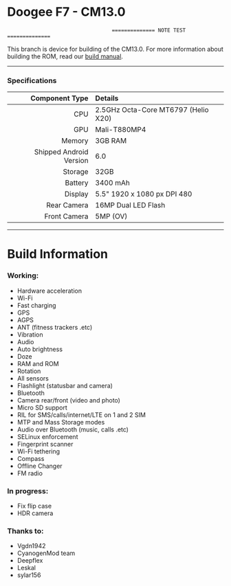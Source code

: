 Doogee F7 - CM13.0
==============

                                      ============== NOTE TEST ==============

This branch is device for building of the CM13.0. For more information about building the ROM, read our [build manual](manual).

---

### Specifications

Component Type | Details
-------:|:-------------------------
CPU     | 2.5GHz Octa-Core MT6797 (Helio X20)
GPU     | Mali-T880MP4
Memory  | 3GB RAM
Shipped Android Version | 6.0
Storage | 32GB
Battery | 3400 mAh
Display | 5.5" 1920 x 1080 px DPI 480
Rear Camera | 16MP Dual LED Flash
Front Camera | 5MP (OV)

---

# Build Information

### Working:
 * Hardware acceleration
 * Wi-Fi
 * Fast charging
 * GPS
 * AGPS
 * ANT (fitness trackers .etc)
 * Vibration
 * Audio
 * Auto brightness
 * Doze
 * RAM and ROM
 * Rotation
 * All sensors
 * Flashlight (statusbar and camera)
 * Bluetooth
 * Camera rear/front (video and photo)
 * Micro SD support
 * RIL for SMS/calls/internet/LTE on 1 and 2 SIM
 * MTP and Mass Storage modes
 * Audio over Bluetooth (music, calls .etc)
 * SELinux enforcement
 * Fingerprint scanner
 * Wi-Fi tethering
 * Compass
 * Offline Changer
 * FM radio

### In progress:
 * Fix flip case
 * HDR camera


### Thanks to:
 * Vgdn1942
 * CyanogenMod team
 * Deepflex
 * Leskal
 * sylar156
